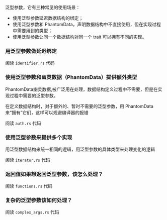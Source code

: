 泛型参数，它有三种常见的使用场景：

- 使用泛型参数延迟数据结构的绑定；
- 使用泛型参数和 PhantomData，声明数据结构中不直接使用，但在实现过程中需要用到的类型；
- 使用泛型参数让同一个数据结构对同一个 trait 可以拥有不同的实现。

### 用泛型参数做延迟绑定

阅读 `identifier.rs` 代码

### 使用泛型参数和幽灵数据（PhantomData）提供额外类型

PhantomData幽灵数据,被广泛用在处理，数据结构定义过程中不需要，但是在实现过程中需要的泛型参数。

在定义数据结构时，对于额外的、暂时不需要的泛型参数，用 PhantomData 来“拥有”它们，这样可以规避编译器的报错

阅读 `auth.rs` 代码

### 使用泛型参数来提供多个实现

用泛型数据结构来统一相同的逻辑，用泛型参数的具体类型来处理变化的逻辑

阅读 `iterator.rs` 代码

### 返回值如果想返回泛型参数，该怎么处理？

阅读 `functions.rs` 代码

### 复杂的泛型参数该如何处理？

阅读 `complex_args.rs` 代码